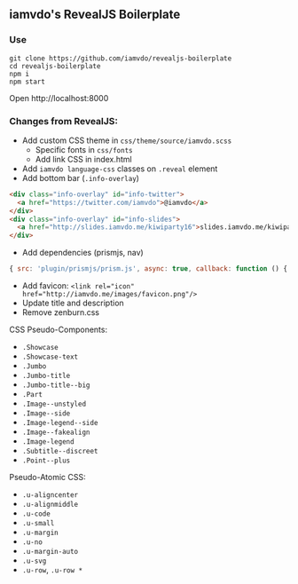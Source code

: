 ## iamvdo's RevealJS Boilerplate

### Use

```
git clone https://github.com/iamvdo/revealjs-boilerplate
cd revealjs-boilerplate
npm i
npm start
```

Open http://localhost:8000

### Changes from RevealJS:

- Add custom CSS theme in `css/theme/source/iamvdo.scss`
  - Specific fonts in `css/fonts`
  - Add link CSS in index.html
- Add `iamvdo language-css` classes on `.reveal` element
- Add bottom bar (`.info-overlay`)

```html
<div class="info-overlay" id="info-twitter">
  <a href="https://twitter.com/iamvdo">@iamvdo</a>
</div>
<div class="info-overlay" id="info-slides">
  <a href="http://slides.iamvdo.me/kiwiparty16">slides.iamvdo.me/kiwiparty16</a>
</div>
```

- Add dependencies (prismjs, nav)

```js
{ src: 'plugin/prismjs/prism.js', async: true, callback: function () { Prism.highlightAll(); } }
```

- Add favicon: `<link rel="icon" href="http://iamvdo.me/images/favicon.png"/>`
- Update title and description
- Remove zenburn.css


CSS Pseudo-Components:

- `.Showcase`
- `.Showcase-text`
- `.Jumbo`
- `.Jumbo-title`
- `.Jumbo-title--big`
- `.Part`
- `.Image--unstyled`
- `.Image--side`
- `.Image-legend--side`
- `.Image--fakealign`
- `.Image-legend`
- `.Subtitle--discreet`
- `.Point--plus`


Pseudo-Atomic CSS:

- `.u-aligncenter`
- `.u-alignmiddle`
- `.u-code`
- `.u-small`
- `.u-margin`
- `.u-no`
- `.u-margin-auto`
- `.u-svg`
- `.u-row`, `.u-row *`
